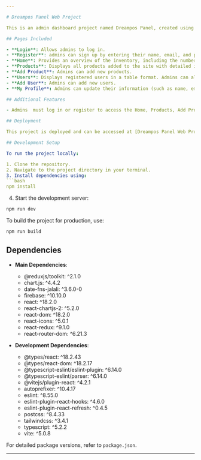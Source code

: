 ```yaml
---

# Dreampos Panel Web Project

This is an admin dashboard project named Dreampos Panel, created using React, Redux, and TypeScript. The project is inspired by the Dreampos template available at [Dreamspos](https://dreamspos.io/) and uses Google Firebase for the backend.

## Pages Included

- **Login**: Allows admins to log in.
- **Register**: admins can sign up by entering their name, email, and password.
- **Home**: Provides an overview of the inventory, including the number of users and products along with their addition dates, displayed using charts.
- **Products**: Displays all products added to the site with detailed information. Admins can also edit or delete products.
- **Add Product**: Admins can add new products.
- **Users**: Displays registered users in a table format. Admins can also edit or delete users.
- **Add User**: Admins can add new users.
- **My Profile**: Admins can update their information (such as name, email, password, and profile picture).

## Additional Features

- Admins  must log in or register to access the Home, Products, Add Product, Users, Add User, and My Profile pages.

## Deployment

This project is deployed and can be accessed at [Dreampos Panel Web Project](https://dreampos.vercel.app/).

## Development Setup

To run the project locally:

1. Clone the repository.
2. Navigate to the project directory in your terminal.
3. Install dependencies using:
```bash
npm install
```
4. Start the development server:
```bash
npm run dev
```
To build the project for production, use:
```bash
npm run build
```

## Dependencies

- **Main Dependencies**:
  - @reduxjs/toolkit: ^2.1.0
  - chart.js: ^4.4.2
  - date-fns-jalali: ^3.6.0-0
  - firebase: ^10.10.0
  - react: ^18.2.0
  - react-chartjs-2: ^5.2.0
  - react-dom: ^18.2.0
  - react-icons: ^5.0.1
  - react-redux: ^9.1.0
  - react-router-dom: ^6.21.3
  
- **Development Dependencies**:
  - @types/react: ^18.2.43
  - @types/react-dom: ^18.2.17
  - @typescript-eslint/eslint-plugin: ^6.14.0
  - @typescript-eslint/parser: ^6.14.0
  - @vitejs/plugin-react: ^4.2.1
  - autoprefixer: ^10.4.17
  - eslint: ^8.55.0
  - eslint-plugin-react-hooks: ^4.6.0
  - eslint-plugin-react-refresh: ^0.4.5
  - postcss: ^8.4.33
  - tailwindcss: ^3.4.1
  - typescript: ^5.2.2
  - vite: ^5.0.8

For detailed package versions, refer to `package.json`.

---
```

